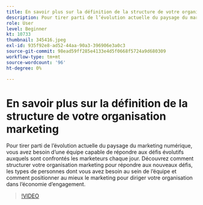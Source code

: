 ```yaml
---
title: En savoir plus sur la définition de la structure de votre organisation marketing
description: Pour tirer parti de l’évolution actuelle du paysage du marketing numérique, vous avez besoin d’une équipe capable de répondre aux défis évolutifs auxquels sont confrontés les marketeurs chaque jour.
role: User
level: Beginner
kt: 10733
thumbnail: 345416.jpeg
exl-id: 935f92e8-ad52-44aa-90a3-396906e3a0c3
source-git-commit: 98ead59ff285e4133e4d5f0668f5724a9d680309
workflow-type: tm+mt
source-wordcount: '96'
ht-degree: 0%

---
```


# En savoir plus sur la définition de la structure de votre organisation marketing

Pour tirer parti de l’évolution actuelle du paysage du marketing numérique, vous avez besoin d’une équipe capable de répondre aux défis évolutifs auxquels sont confrontés les marketeurs chaque jour. Découvrez comment structurer votre organisation marketing pour répondre aux nouveaux défis, les types de personnes dont vous avez besoin au sein de l’équipe et comment positionner au mieux le marketing pour diriger votre organisation dans l’économie d’engagement.

>[!VIDEO](https://video.tv.adobe.com/v/345416/?quality=12&learn=on)
